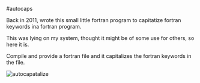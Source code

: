 #autocaps

Back in 2011, wrote this small little fortran program to capitatize fortran keywords ina fortran program.

This was lying on my system, thought it might be of some use for others, so here it is.

Compile and provide a fortran file and it capitalizes the fortran keywords in the file.

![autocapatalize](../images/autoCaps.png)
